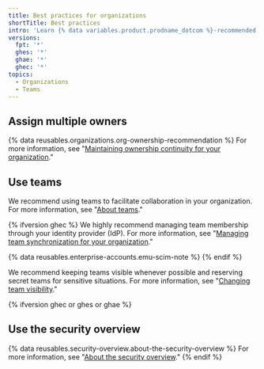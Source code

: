 ```yaml
---
title: Best practices for organizations
shortTitle: Best practices
intro: 'Learn {% data variables.product.prodname_dotcom %}-recommended practices for your organization.'
versions:
  fpt: '*'
  ghes: '*'
  ghae: '*'
  ghec: '*'
topics:
  - Organizations
  - Teams
---
```


## Assign multiple owners

{% data reusables.organizations.org-ownership-recommendation %} For more information, see "[Maintaining ownership continuity for your organization](/organizations/managing-peoples-access-to-your-organization-with-roles/maintaining-ownership-continuity-for-your-organization)."

## Use teams

We recommend using teams to facilitate collaboration in your organization. For more information, see "[About teams](/organizations/organizing-members-into-teams/about-teams)."

{% ifversion ghec %}
We highly recommend managing team membership through your identity provider (IdP). For more information, see "[Managing team synchronization for your organization](/organizations/managing-saml-single-sign-on-for-your-organization/managing-team-synchronization-for-your-organization)."

{% data reusables.enterprise-accounts.emu-scim-note %}
{% endif %}

We recommend keeping teams visible whenever possible and reserving secret teams for sensitive situations. For more information, see "[Changing team visibility](/organizations/organizing-members-into-teams/changing-team-visibility)."

{% ifversion ghec or ghes or ghae %}
## Use the security overview

{% data reusables.security-overview.about-the-security-overview %} For more information, see "[About the security overview](/code-security/security-overview/about-the-security-overview)."
{% endif %}
